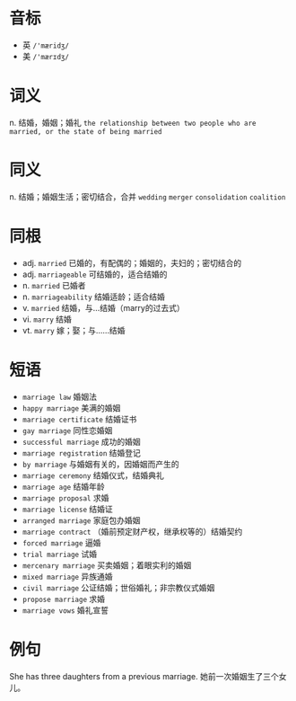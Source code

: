 # 音标

- 英 `/'mæridʒ/`
- 美 `/'mærɪdʒ/`

# 词义

n. 结婚，婚姻；婚礼
`the relationship between two people who are married, or the state of being married`

# 同义

n. 结婚；婚姻生活；密切结合，合并
`wedding` `merger` `consolidation` `coalition`

# 同根

- adj. `married` 已婚的，有配偶的；婚姻的，夫妇的；密切结合的
- adj. `marriageable` 可结婚的，适合结婚的
- n. `married` 已婚者
- n. `marriageability` 结婚适龄；适合结婚
- v. `married` 结婚，与…结婚（marry的过去式）
- vi. `marry` 结婚
- vt. `marry` 嫁；娶；与……结婚

# 短语

- `marriage law` 婚姻法
- `happy marriage` 美满的婚姻
- `marriage certificate` 结婚证书
- `gay marriage` 同性恋婚姻
- `successful marriage` 成功的婚姻
- `marriage registration` 结婚登记
- `by marriage` 与婚姻有关的，因婚姻而产生的
- `marriage ceremony` 结婚仪式，结婚典礼
- `marriage age` 结婚年龄
- `marriage proposal` 求婚
- `marriage license` 结婚证
- `arranged marriage` 家庭包办婚姻
- `marriage contract` （婚前预定财产权，继承权等的）结婚契约
- `forced marriage` 逼婚
- `trial marriage` 试婚
- `mercenary marriage` 买卖婚姻；着眼实利的婚姻
- `mixed marriage` 异族通婚
- `civil marriage` 公证结婚；世俗婚礼；非宗教仪式婚姻
- `propose marriage` 求婚
- `marriage vows` 婚礼宣誓

# 例句

She has three daughters from a previous marriage.
她前一次婚姻生了三个女儿。


